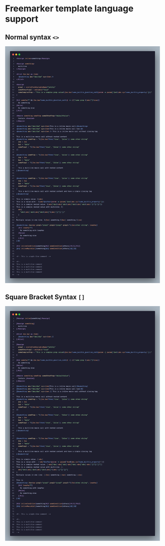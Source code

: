 # Freemarker template language support

## Normal syntax `<>`

![Normal Syntax](./normal-syntax.png)

## Square Bracket Syntax `[]`

![Square Bracket Syntax](./bracket-syntax.png)
